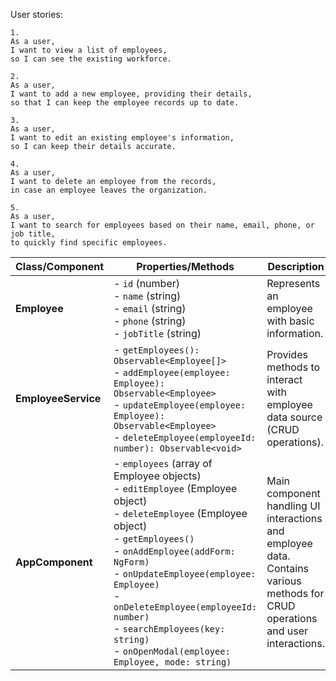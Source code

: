 User stories:
```
1.
As a user, 
I want to view a list of employees, 
so I can see the existing workforce.
```

```
2.
As a user, 
I want to add a new employee, providing their details, 
so that I can keep the employee records up to date.
```

```
3.
As a user, 
I want to edit an existing employee's information, 
so I can keep their details accurate.
```

```
4.
As a user, 
I want to delete an employee from the records, 
in case an employee leaves the organization.
```

```
5.
As a user, 
I want to search for employees based on their name, email, phone, or job title, 
to quickly find specific employees.
```

| Class/Component     | Properties/Methods                                                                                                                       | Description                                                                                         |
|---------------------|--------------------------------------------------------------------------------------------------------------------------------------|-----------------------------------------------------------------------------------------------------|
| **Employee**        | - `id` (number)<br> - `name` (string)<br> - `email` (string)<br> - `phone` (string)<br> - `jobTitle` (string)                         | Represents an employee with basic information.                                                    |
| **EmployeeService** | - `getEmployees(): Observable<Employee[]>`<br> - `addEmployee(employee: Employee): Observable<Employee>`<br> - `updateEmployee(employee: Employee): Observable<Employee>`<br> - `deleteEmployee(employeeId: number): Observable<void>` | Provides methods to interact with employee data source (CRUD operations).                        |
| **AppComponent**    | - `employees` (array of Employee objects)<br> - `editEmployee` (Employee object)<br> - `deleteEmployee` (Employee object)<br> - `getEmployees()`<br> - `onAddEmployee(addForm: NgForm)`<br> - `onUpdateEmployee(employee: Employee)`<br> - `onDeleteEmployee(employeeId: number)`<br> - `searchEmployees(key: string)`<br> - `onOpenModal(employee: Employee, mode: string)` | Main component handling UI interactions and employee data.<br>Contains various methods for CRUD operations and user interactions. |
